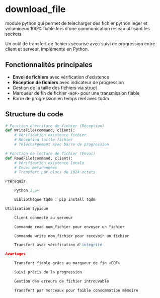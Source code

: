 # download_file
module python qui permet de telecharger des fichier python leger et volumineux 100% fiable lors d'une communication reseau utilisant les sockets

Un outil de transfert de fichiers sécurisé avec suivi de progression entre client et serveur, implémenté en Python.

## Fonctionnalités principales
- **Envoi de fichiers** avec vérification d'existence
- **Réception de fichiers** avec indicateur de progression
- Gestion de la taille des fichiers via struct
- Marqueur de fin de fichier `<EOF>` pour une transmission fiable
- Barre de progression en temps réel avec tqdm

## Structure du code
```python
# Fonction d'écriture de fichier (Réception)
def WriteFile(command, client):
    # Vérification existence fichier
    # Réception taille fichier
    # Téléchargement avec barre de progression

# Fonction de lecture de fichier (Envoi)
def ReadFile(command, client):
    # Vérification existence locale
    # Envoi métadonnées
    # Transfert par blocs de 1024 octets

Prérequis

    Python 3.6+

    Bibliothèque tqdm : pip install tqdm

Utilisation typique

    Client connecté au serveur

    Commande read nom_fichier pour envoyer un fichier

    Commande write nom_fichier pour recevoir un fichier

    Transfert avec vérification d'intégrité

Avantages

    Transfert fiable grâce au marqueur de fin <EOF>

    Suivi précis de la progression

    Gestion des erreurs de fichier introuvable

    Transfert par morceaux pour faible consommation mémoire
